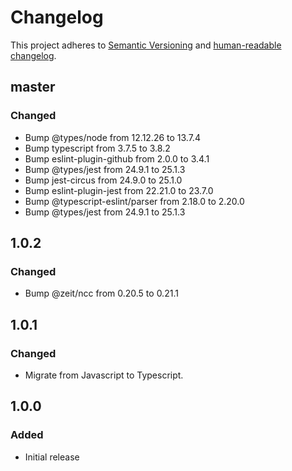 # Changelog

This project adheres to [Semantic Versioning](https://semver.org/spec/v2.0.0.html)
and [human-readable changelog](https://keepachangelog.com/en/1.0.0/).

## master

### Changed

- Bump @types/node from 12.12.26 to 13.7.4
- Bump typescript from 3.7.5 to 3.8.2
- Bump eslint-plugin-github from 2.0.0 to 3.4.1
- Bump @types/jest from 24.9.1 to 25.1.3
- Bump jest-circus from 24.9.0 to 25.1.0
- Bump eslint-plugin-jest from 22.21.0 to 23.7.0
- Bump @typescript-eslint/parser from 2.18.0 to 2.20.0
- Bump @types/jest from 24.9.1 to 25.1.3

## 1.0.2

### Changed

- Bump @zeit/ncc from 0.20.5 to 0.21.1

## 1.0.1

### Changed

- Migrate from Javascript to Typescript.

## 1.0.0

### Added

- Initial release
